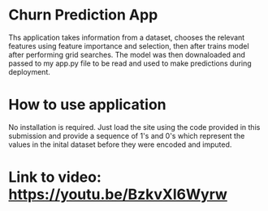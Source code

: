 # Churn Prediction App

Ths application takes information from a dataset, chooses the relevant features using feature importance and selection,
then after trains model after performing grid searches. The model was then downaloaded and passed to my app.py file to be read and 
used to make predictions during deployment.


# How to use application
No installation is required. Just load the site using the code provided in this submission and provide a sequence of 1's and 0's which represent the values
in the inital dataset before they were encoded and imputed.


# Link to video: https://youtu.be/BzkvXl6Wyrw


